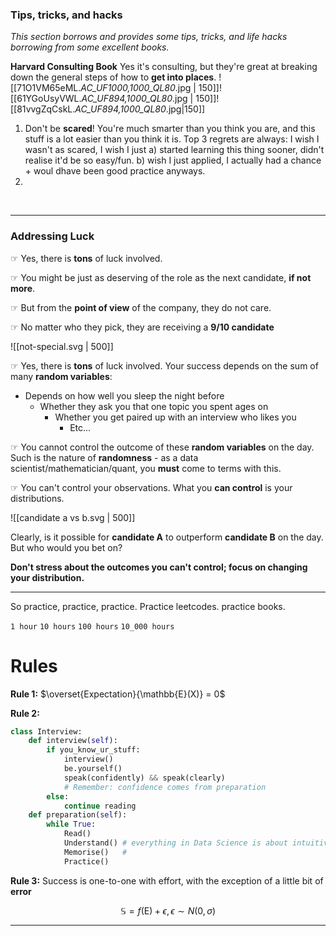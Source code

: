 ### Tips, tricks, and hacks

*This section borrows and provides some tips, tricks, and life hacks borrowing from some excellent books.* 

**Harvard Consulting Book** 
Yes it's consulting, but they're great at breaking down the general steps of how to **get into places**. 
![[71O1VM65eML._AC_UF1000,1000_QL80_.jpg | 150]]![[61YGoUsyVWL._AC_UF894,1000_QL80_.jpg | 150]]![[81vvgZqCskL._AC_UF894,1000_QL80_.jpg|150]]

1. Don't be **scared**! You're much smarter than you think you are, and this stuff is a lot easier than you think it is. Top 3 regrets are always: I wish I wasn't as scared, I wish I just a) started learning this thing sooner, didn't realise it'd be so easy/fun. b) wish I just applied, I actually had a chance + woul dhave been good practice anyways. 
2. 

<br>

---

### Addressing Luck

☞ Yes, there is **tons** of luck involved. 

☞ You might be just as deserving of the role as the next candidate, **if not more**. 

☞ But from the **point of view** of the company, they do not care. 

☞ No matter who they pick, they are receiving a **9/10 candidate**

![[not-special.svg | 500]]

☞ Yes, there is **tons** of luck involved. Your success depends on the sum of many **random variables**:
- Depends on how well you sleep the night before
	- Whether they ask you that one topic you spent ages on
		- Whether you get paired up with an interview who likes you
			- Etc...

☞ You cannot control the outcome of these **random variables** on the day. Such is the nature of **randomness** - as a data scientist/mathematician/quant, you **must** come to terms with this.

☞ You can't control your observations. What you **can control** is your distributions. 

![[candidate a vs b.svg | 500]]


Clearly, is it possible for **candidate A** to outperform **candidate B** on the day. But who would you bet on?

**Don't stress about the outcomes you can't control; focus on changing your distribution.**





---

So practice, practice, practice. Practice leetcodes. practice books. 


`1 hour`
`10 hours`
`100 hours`
`10_000 hours`


# Rules

**Rule 1:** $\overset{Expectation}{\mathbb{E}(X)} = 0$

**Rule 2:** 
```python
class Interview: 
	def interview(self):
		if you_know_ur_stuff:
			interview()
			be.yourself()
			speak(confidently) && speak(clearly) 
			# Remember: confidence comes from preparation
		else:
			continue reading
	def preparation(self):
		while True: 
			Read()
			Understand() # everything in Data Science is about intuitive explanations
			Memorise()   #
			Practice() 
```

**Rule 3:**
Success is one-to-one with effort, with the exception of a little bit of **error**

$$\mathbb{S}=f(\text{E})+\epsilon, \epsilon \sim N(0, \sigma)$$

---
